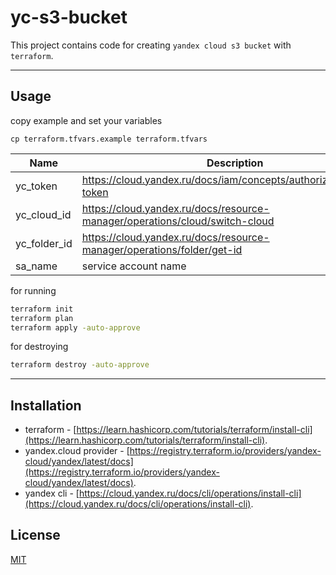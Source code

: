 # yc-s3-bucket

This project contains code for creating `yandex cloud s3 bucket` with `terraform`. 

---

## Usage

copy example and set your variables
```
cp terraform.tfvars.example terraform.tfvars
```
| Name                         | Description                                                                | Example                                  |
| ---------------------------- | -------------------------------------------------------------------------- | ---------------------------------------- |
| yc_token                     | https://cloud.yandex.ru/docs/iam/concepts/authorization/oauth-token        | AAAAAAAAAAAAAAAAAAAAAAAAAAAAAAAAAAAAAAA  |
| yc_cloud_id                  | https://cloud.yandex.ru/docs/resource-manager/operations/cloud/switch-cloud| b1gg8sgd16g7qch5onqs                     |
| yc_folder_id                 | https://cloud.yandex.ru/docs/resource-manager/operations/folder/get-id     | b1gd129pp9ha0vnvf5g7                     |
| sa_name                      | service account name                                                       | tf-bucket-sa                             |

for running 
```bash
terraform init
terraform plan
terraform apply -auto-approve
```

for destroying
```bash
terraform destroy -auto-approve
```

---
## Installation

* terraform - [https://learn.hashicorp.com/tutorials/terraform/install-cli](https://learn.hashicorp.com/tutorials/terraform/install-cli).
* yandex.cloud provider - [https://registry.terraform.io/providers/yandex-cloud/yandex/latest/docs](https://registry.terraform.io/providers/yandex-cloud/yandex/latest/docs).
* yandex cli - [https://cloud.yandex.ru/docs/cli/operations/install-cli](https://cloud.yandex.ru/docs/cli/operations/install-cli).

## License
[MIT](https://choosealicense.com/licenses/mit/)